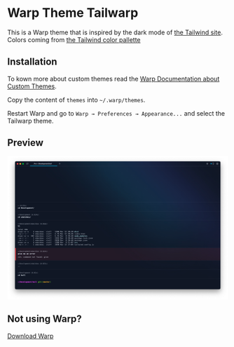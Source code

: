 # Warp Theme Tailwarp

This is a Warp theme that is inspired by the dark mode of [the Tailwind site](https://tailwindcss.com). Colors coming from [the Tailwind color pallette](https://tailwindcss.com/docs/customizing-colors)

## Installation
To kown more about custom themes read the [Warp Documentation about Custom Themes](https://docs.warp.dev/appearance/custom-themes).

Copy the content of `themes` into `~/.warp/themes`.

Restart Warp and go to `Warp → Preferences → Appearance...` and select the Tailwarp theme.

## Preview

<img src="preview.png" title="Warp Theme Tailwarp Preview">

## Not using Warp?
[Download Warp](https://app.warp.dev/referral/2REEM7)